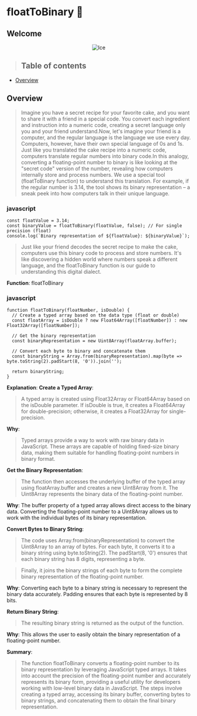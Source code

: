 # floatToBinary  🌟

## Welcome

<p align="center" width="100%">
  <img src="https://github.com/EnebeliEmmanuel/MyGuildAuditReports.md/assets/58889001/254efe35-b421-43f4-955b-96370a2e54f9" alt="Ice"/>
</p>

> ## Table of contents
* [Overview](#overview)

## Overview
> Imagine you have a secret recipe for your favorite cake, and you want to share it with a friend in a special code. You convert each ingredient and instruction into a numeric code, creating a secret language only you and your friend understand.Now, let's imagine your friend is a computer, and the regular language is the language we use every day. Computers, however, have their own special language of 0s and 1s. Just like you translated the cake recipe into a numeric code, computers translate regular numbers into binary code.In this analogy, converting a floating-point number to binary is like looking at the "secret code" version of the number, revealing how computers internally store and process numbers. We use a special tool (floatToBinary function) to understand this translation. For example, if the regular number is 3.14, the tool shows its binary representation – a sneak peek into how computers talk in their unique language.

### javascript
```
const floatValue = 3.14;
const binaryValue = floatToBinary(floatValue, false); // For single precision (float)
console.log(`Binary representation of ${floatValue}: ${binaryValue}`);
```
> Just like your friend decodes the secret recipe to make the cake, computers use this binary code to process and store numbers. It's like discovering a hidden world where numbers speak a different language, and the floatToBinary function is our guide to understanding this digital dialect.


**Function**: floatToBinary
### javascript
```
function floatToBinary(floatNumber, isDouble) {
  // Create a typed array based on the data type (float or double)
  const floatArray = isDouble ? new Float64Array([floatNumber]) : new Float32Array([floatNumber]);

  // Get the binary representation
  const binaryRepresentation = new Uint8Array(floatArray.buffer);

  // Convert each byte to binary and concatenate them
  const binaryString = Array.from(binaryRepresentation).map(byte => byte.toString(2).padStart(8, '0')).join('');

  return binaryString;
}
```
**Explanation**:
**Create a Typed Array**:

> A typed array is created using Float32Array or Float64Array based on the isDouble parameter. If isDouble is true, it creates a Float64Array for double-precision; otherwise, it creates a Float32Array for single-precision.

**Why**: 
> Typed arrays provide a way to work with raw binary data in JavaScript. These arrays are capable of holding fixed-size binary data, making them suitable for handling floating-point numbers in binary format.

**Get the Binary Representation**:

> The function then accesses the underlying buffer of the typed array using floatArray.buffer and creates a new Uint8Array from it. The Uint8Array represents the binary data of the floating-point number.

**Why**: The buffer property of a typed array allows direct access to the binary data. Converting the floating-point number to a Uint8Array allows us to work with the individual bytes of its binary representation.

**Convert Bytes to Binary String**:

> The code uses Array.from(binaryRepresentation) to convert the Uint8Array to an array of bytes. For each byte, it converts it to a binary string using byte.toString(2). The padStart(8, '0') ensures that each binary string has 8 digits, representing a byte.

> Finally, it joins the binary strings of each byte to form the complete binary representation of the floating-point number.

**Why**: Converting each byte to a binary string is necessary to represent the binary data accurately. Padding ensures that each byte is represented by 8 bits.

**Return Binary String**:

> The resulting binary string is returned as the output of the function.

**Why**: This allows the user to easily obtain the binary representation of a floating-point number.


**Summary**:
> The function floatToBinary converts a floating-point number to its binary representation by leveraging JavaScript typed arrays. It takes into account the precision of the floating-point number and accurately represents its binary form, providing a useful utility for developers working with low-level binary data in JavaScript. The steps involve creating a typed array, accessing its binary buffer, converting bytes to binary strings, and concatenating them to obtain the final binary representation.
